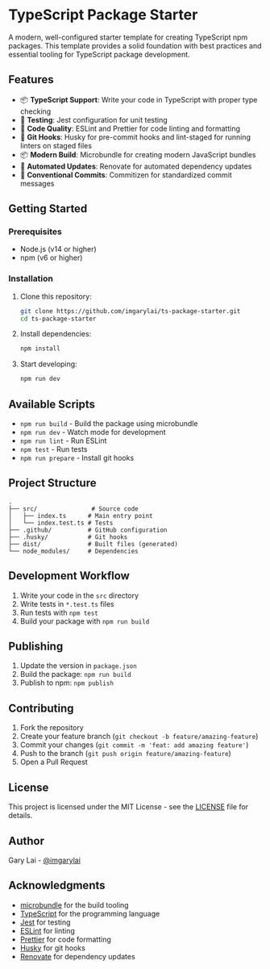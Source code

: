 # TypeScript Package Starter

A modern, well-configured starter template for creating TypeScript npm packages. This template provides a solid foundation with best practices and essential tooling for TypeScript package development.

## Features

- 📦 **TypeScript Support**: Write your code in TypeScript with proper type checking
- 🧪 **Testing**: Jest configuration for unit testing
- 📝 **Code Quality**: ESLint and Prettier for code linting and formatting
- 🔄 **Git Hooks**: Husky for pre-commit hooks and lint-staged for running linters on staged files
- 📦 **Modern Build**: Microbundle for creating modern JavaScript bundles
- 🔄 **Automated Updates**: Renovate for automated dependency updates
- 📝 **Conventional Commits**: Commitizen for standardized commit messages

## Getting Started

### Prerequisites

- Node.js (v14 or higher)
- npm (v6 or higher)

### Installation

1. Clone this repository:

   ```bash
   git clone https://github.com/imgarylai/ts-package-starter.git
   cd ts-package-starter
   ```

2. Install dependencies:

   ```bash
   npm install
   ```

3. Start developing:
   ```bash
   npm run dev
   ```

## Available Scripts

- `npm run build` - Build the package using microbundle
- `npm run dev` - Watch mode for development
- `npm run lint` - Run ESLint
- `npm test` - Run tests
- `npm run prepare` - Install git hooks

## Project Structure

```
.
├── src/               # Source code
│   ├── index.ts      # Main entry point
│   └── index.test.ts # Tests
├── .github/          # GitHub configuration
├── .husky/           # Git hooks
├── dist/             # Built files (generated)
└── node_modules/     # Dependencies
```

## Development Workflow

1. Write your code in the `src` directory
2. Write tests in `*.test.ts` files
3. Run tests with `npm test`
4. Build your package with `npm run build`

## Publishing

1. Update the version in `package.json`
2. Build the package: `npm run build`
3. Publish to npm: `npm publish`

## Contributing

1. Fork the repository
2. Create your feature branch (`git checkout -b feature/amazing-feature`)
3. Commit your changes (`git commit -m 'feat: add amazing feature'`)
4. Push to the branch (`git push origin feature/amazing-feature`)
5. Open a Pull Request

## License

This project is licensed under the MIT License - see the [LICENSE](LICENSE) file for details.

## Author

Gary Lai - [@imgarylai](https://github.com/imgarylai)

## Acknowledgments

- [microbundle](https://github.com/developit/microbundle) for the build tooling
- [TypeScript](https://www.typescriptlang.org/) for the programming language
- [Jest](https://jestjs.io/) for testing
- [ESLint](https://eslint.org/) for linting
- [Prettier](https://prettier.io/) for code formatting
- [Husky](https://typicode.github.io/husky/) for git hooks
- [Renovate](https://renovatebot.com/) for dependency updates
